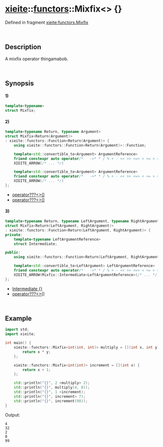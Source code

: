 # [xieite](../../xieite.md)\:\:[functors](../../functors.md)\:\:Mixfix\<\> \{\}
Defined in fragment [xieite:functors.Mixfix](../../../src/functors/mixfix.cpp)

&nbsp;

## Description
A mixfix operator thingamabob.

&nbsp;

## Synopsis
#### 1)
```cpp
template<typename>
struct Mixfix;
```
#### 2)
```cpp
template<typename Return, typename Argument>
struct Mixfix<Return(Argument)>
: xieite::functors::Function<Return(Argument)> {
    using xieite::functors::Function<Return(Argument)>::Function;

    template<std::convertible_to<Argument> ArgumentReference>
    friend constexpr auto operator/*   ->* * / % + - << >> <=> < <= > >= == != & ^ | && || *= /= %= += -= <<= >>= &= ^= |= ,   */(const Mixfix&, ArgumentReference&&)
    XIEITE_ARROW(/* ... */)

    template<std::convertible_to<Argument> ArgumentReference>
    friend constexpr auto operator/*   ->* * / % + - << >> <=> < <= > >= == != & ^ | && || *= /= %= += -= <<= >>= &= ^= |= ,   */(ArgumentReference&&, const Mixfix&)
    XIEITE_ARROW(/* ... */)
};
```
- [operator???\<\>\(\)](./structures/mixfix/2/operators/hhhhhhh.md)
- [operator???\<\>\(\)](./structures/mixfix/2/operators/out_of_ideas_help.md)
#### 3)
```cpp
template<typename Return, typename LeftArgument, typename RightArgument>
struct Mixfix<Return(LeftArgument, RightArgument)>
: xieite::functors::Function<Return(LeftArgument, RightArgument)> {
private:
    template<typename LeftArgumentReference>
    struct Intermediate;

public:
    using xieite::functors::Function<Return(LeftArgument, RightArgument)>::Function;

    template<std::convertible_to<LeftArgument> LeftArgumentReference>
    friend constexpr auto operator/*   ->* * / % + - << >> <=> < <= > >= == != & ^ | && || *= /= %= += -= <<= >>= &= ^= |= ,   */(LeftArgumentReference&&, const Mixfix&)
    XIEITE_ARROW(Mixfix::Intermediate<LeftArgumentReference>(/* ... */))
};
```
- [Intermediate \{\}](./structures/mixfix/3/intermediate.md)
- [operator???\<\>\(\)](./structures/mixfix/3/operators/i_dont_even_know.md)

&nbsp;

## Example
```cpp
import std;
import xieite;

int main() {
    xieite::functors::Mixfix<int(int, int)> multiply = [](int x, int y) {
        return x * y;
    };

    xieite::functors::Mixfix<int(int)> increment = [](int x) {
        return x + 1;
    };

    std::println("{}", 2 <multiply> 2);
    std::println("{}", multiply(4, 8));
    std::println("{}", 1 <increment);
    std::println("{}", increment> 7);
    std::println("{}", increment(98));
}
```
Output:
```
4
32
2
8
99
```
